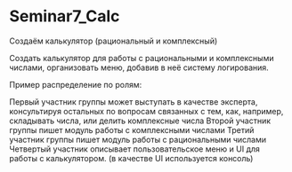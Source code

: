 # Seminar7_Calc
Создаём калькулятор (рациональный и комплексный)


Создать калькулятор для работы с рациональными и комплексными числами, организовать меню, добавив в неё систему логирования.


Пример распределение по ролям:

Первый участник группы может выступать в качестве эксперта, консультируя остальных по вопросам связанных с тем, как, например, складывать числа, или делить комплексные числа
Второй участник группы пишет модуль работы с комплексными числами
Третий участник группы пишет модуль работы с рациональными числами
Четвертый участник описывает пользовательское меню и UI для работы с калькулятором. (в качестве UI используется консоль)
